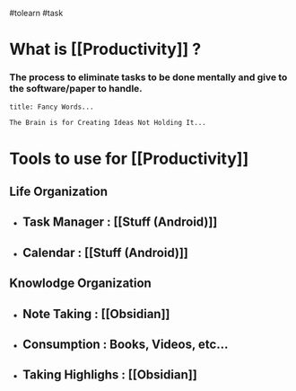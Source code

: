 #tolearn #task 

# What is [[Productivity]] ?

### The process to eliminate tasks to be done mentally and give to the software/paper to handle.

```ad-note
title: Fancy Words...

The Brain is for Creating Ideas Not Holding It...

```



# Tools to use for [[Productivity]]

## Life Organization
- ## Task Manager : [[Stuff (Android)]]
- ## Calendar : [[Stuff (Android)]] 
	

## Knowlodge Organization

- ## Note Taking : [[Obsidian]]
- ## Consumption : Books, Videos, etc...
- ## Taking Highlighs : [[Obsidian]]
